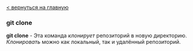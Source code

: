 [< вернуться на главную](./readme.md)

### git clone

**git clone** - Эта команда *клонирует* репозиторий в новую директорию. *Клонировать* можно как локальный, так и удалённый  репозиторий.